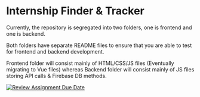 # Internship Finder & Tracker

Currently, the repository is segregated into two folders, one is frontend and one is backend. 

Both folders have separate README files to ensure that you are able to test for frontend and backend development. 

Frontend folder will consist mainly of HTML/CSS/JS files (Eventually migrating to Vue files) whereas Backend folder will consist mainly of JS files storing API calls & Firebase DB methods. 

[![Review Assignment Due Date](https://classroom.github.com/assets/deadline-readme-button-24ddc0f5d75046c5622901739e7c5dd533143b0c8e959d652212380cedb1ea36.svg)](https://classroom.github.com/a/PRgXpwxA)
